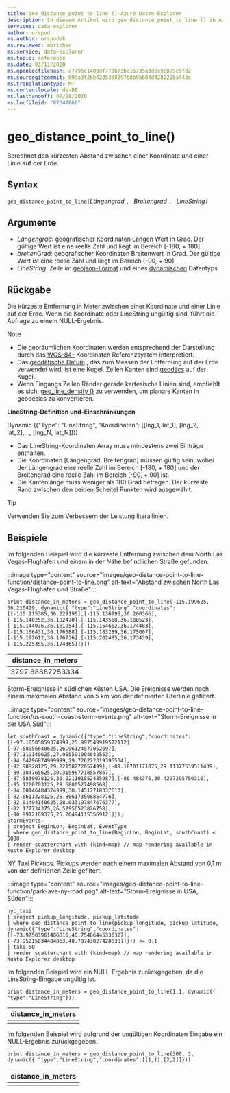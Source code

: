 ```yaml
---
title: geo_distance_point_to_line ()-Azure Daten-Explorer
description: In diesem Artikel wird geo_distance_point_to_line () in Azure Daten-Explorer beschrieben.
services: data-explorer
author: orspod
ms.author: orspodek
ms.reviewer: mbrichko
ms.service: data-explorer
ms.topic: reference
ms.date: 03/11/2020
ms.openlocfilehash: a7796c14098f773b73bd16735a3d2c9c879c8fd2
ms.sourcegitcommit: 09da3f26b4235368297b8b9b604d4282228a443c
ms.translationtype: MT
ms.contentlocale: de-DE
ms.lasthandoff: 07/28/2020
ms.locfileid: "87347866"
---
```

# <a name="geo_distance_point_to_line"></a>geo_distance_point_to_line()

Berechnet den kürzesten Abstand zwischen einer Koordinate und einer Linie auf der Erde.

## <a name="syntax"></a>Syntax

`geo_distance_point_to_line(`*Längengrad* `, ` *Breitengrad* `, ` *LineString*`)`

## <a name="arguments"></a>Argumente

* *Längengrad*: geografischer Koordinaten Längen Wert in Grad. Der gültige Wert ist eine reelle Zahl und liegt im Bereich [-180, + 180].
* *breiten*Grad: geografischer Koordinaten Breitenwert in Grad. Der gültige Wert ist eine reelle Zahl und liegt im Bereich [-90, + 90].
* *LineString*: Zeile im [geojson-Format](https://tools.ietf.org/html/rfc7946) und eines [dynamischen](./scalar-data-types/dynamic.md) Datentyps.

## <a name="returns"></a>Rückgabe

Die kürzeste Entfernung in Meter zwischen einer Koordinate und einer Linie auf der Erde. Wenn die Koordinate oder LineString ungültig sind, führt die Abfrage zu einem NULL-Ergebnis.

> [!NOTE]
> * Die georäumlichen Koordinaten werden entsprechend der Darstellung durch das [WGS-84-](https://earth-info.nga.mil/GandG/update/index.php?action=home) Koordinaten Referenzsystem interpretiert.
> * Das [geodätische Datum](https://en.wikipedia.org/wiki/Geodetic_datum) , das zum Messen der Entfernung auf der Erde verwendet wird, ist eine Kugel. Zeilen Kanten sind [geodäcs](https://en.wikipedia.org/wiki/Geodesic) auf der Kugel.
> * Wenn Eingangs Zeilen Ränder gerade kartesische Linien sind, empfiehlt es sich, [geo_line_densify ()](geo-line-densify-function.md) zu verwenden, um planare Kanten in geodesics zu konvertieren.

**LineString-Definition und-Einschränkungen**

Dynamic ({"Type": "LineString", "Koordinaten": [[lng_1, lat_1], [lng_2, lat_2],..., [lng_N, lat_N]]})

* Das LineString-Koordinaten Array muss mindestens zwei Einträge enthalten.
* Die Koordinaten [Längengrad, Breitengrad] müssen gültig sein, wobei der Längengrad eine reelle Zahl im Bereich [-180, + 180] und der Breitengrad eine reelle Zahl im Bereich [-90, + 90] ist.
* Die Kantenlänge muss weniger als 180 Grad betragen. Der kürzeste Rand zwischen den beiden Scheitel Punkten wird ausgewählt.

> [!TIP]
> Verwenden Sie zum Verbessern der Leistung literallinien.

## <a name="examples"></a>Beispiele

Im folgenden Beispiel wird die kürzeste Entfernung zwischen dem North Las Vegas-Flughafen und einem in der Nähe befindlichen Straße gefunden.

:::image type="content" source="images/geo-distance-point-to-line-function/distance-point-to-line.png" alt-text="Abstand zwischen North Las Vegas-Flughafen und Straße":::

<!-- csl: https://help.kusto.windows.net/Samples -->
```kusto
print distance_in_meters = geo_distance_point_to_line(-115.199625, 36.210419, dynamic({ "type":"LineString","coordinates":[[-115.115385,36.229195],[-115.136995,36.200366],[-115.140252,36.192470],[-115.143558,36.188523],[-115.144076,36.181954],[-115.154662,36.174483],[-115.166431,36.176388],[-115.183289,36.175007],[-115.192612,36.176736],[-115.202485,36.173439],[-115.225355,36.174365]]}))
```

| distance_in_meters |
|--------------------|
| 3797.88887253334   |

Storm-Ereignisse in südlichen Küsten USA. Die Ereignisse werden nach einem maximalen Abstand von 5 km von der definierten Uferlinie gefiltert.

:::image type="content" source="images/geo-distance-point-to-line-function/us-south-coast-storm-events.png" alt-text="Storm-Ereignisse in der USA Süd":::

<!-- csl: https://help.kusto.windows.net/Samples -->
```kusto
let southCoast = dynamic({"type":"LineString","coordinates":[[-97.18505859374999,25.997549919572112],[-97.58056640625,26.96124577052697],[-97.119140625,27.955591004642553],[-94.04296874999999,29.726222319395504],[-92.98828125,29.82158272057499],[-89.18701171875,29.11377539511439],[-89.384765625,30.315987718557867],[-87.5830078125,30.221101852485987],[-86.484375,30.4297295750316],[-85.1220703125,29.6880527498568],[-84.00146484374999,30.14512718337613],[-82.6611328125,28.806173508854776],[-82.81494140625,28.033197847676377],[-82.177734375,26.52956523826758],[-80.9912109375,25.20494115356912]]});
StormEvents
| project BeginLon, BeginLat, EventType
| where geo_distance_point_to_line(BeginLon, BeginLat, southCoast) < 5000
| render scatterchart with (kind=map) // map rendering available in Kusto Explorer desktop
```

NY Taxi Pickups. Pickups werden nach einem maximalen Abstand von 0,1 m von der definierten Zeile gefiltert.

:::image type="content" source="images/geo-distance-point-to-line-function/park-ave-ny-road.png" alt-text="Storm-Ereignisse in USA, Süden":::

<!-- csl: https://help.kusto.windows.net/Samples -->
```kusto
nyc_taxi
| project pickup_longitude, pickup_latitude
| where geo_distance_point_to_line(pickup_longitude, pickup_latitude, dynamic({"type":"LineString","coordinates":[[-73.97583961486816,40.75486445336327],[-73.95215034484863,40.78743027428638]]})) <= 0.1
| take 50
| render scatterchart with (kind=map) // map rendering available in Kusto Explorer desktop
```

Im folgenden Beispiel wird ein NULL-Ergebnis zurückgegeben, da die LineString-Eingabe ungültig ist.

<!-- csl: https://help.kusto.windows.net/Samples -->
```kusto
print distance_in_meters = geo_distance_point_to_line(1,1, dynamic({ "type":"LineString"}))
```

| distance_in_meters |
|--------------------|
|                    |

Im folgenden Beispiel wird aufgrund der ungültigen Koordinaten Eingabe ein NULL-Ergebnis zurückgegeben.

```kusto
print distance_in_meters = geo_distance_point_to_line(300, 3, dynamic({ "type":"LineString","coordinates":[[1,1],[2,2]]}))
```

| distance_in_meters |
|--------------------|
|                    |
